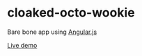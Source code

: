 cloaked-octo-wookie
===================

Bare bone app using [Angular.js](https://angularjs.org/)

[Live demo](arcane-shore-1197.herokuapp.com)
